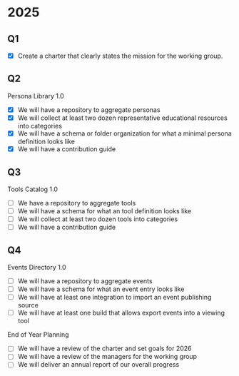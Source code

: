  
 # 2025

 ## Q1

- [x] Create a charter that clearly states the mission for the working group.

## Q2

Persona Library 1.0
- [x] We will have a repository to aggregate personas
- [x] We will collect at least two dozen representative educational resources into categories
- [x] We will have a schema or folder organization for what a minimal persona definition looks like
- [x] We will have a contribution guide

## Q3

Tools Catalog 1.0
- [ ] We have a repository to aggregate tools
- [ ] We will have a schema for what an tool definition looks like
- [ ] We will collect at least two dozen tools into categories
- [ ] We will have a contribution guide

## Q4

Events Directory 1.0
- [ ] We will have a repository to aggregate events
- [ ] We will have a schema for what an event entry looks like
- [ ] We will have at least one integration to import an event publishing source
- [ ] We will have at least one build that allows export events into a viewing tool

End of Year Planning
- [ ] We will have a review of the charter and set goals for 2026
- [ ] We will have a review of the managers for the working group
- [ ] We will deliver an annual report of our overall progress

